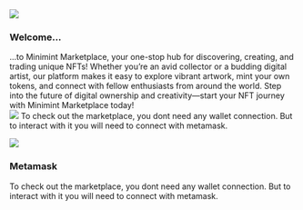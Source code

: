 <div className='content-right'>
<img src='/icons/ethereum-light.svg'>

### Welcome...

...to Minimint Marketplace, your one-stop hub for discovering, creating, and trading unique NFTs! Whether you’re an avid collector or a budding digital artist, our platform makes it easy to explore vibrant artwork, mint your own tokens, and connect with fellow enthusiasts from around the world. Step into the future of digital ownership and creativity—start your NFT journey with Minimint Marketplace today!  
<img src='/icons/metamask.svg'>
To check out the marketplace, you dont need any wallet connection. But to interact with it you will need to connect with metamask. 
</div>

<div className='content-left'>
<img src='/icons/metamask.svg'>

### Metamask

To check out the marketplace, you dont need any wallet connection. But to interact with it you will need to connect with metamask. 


</div>